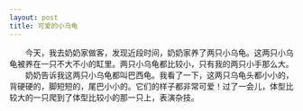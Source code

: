 ```yaml
---
layout: post
title: 可爱的小乌龟
---
```



　　今天，我去奶奶家做客，发现近段时间，奶奶家养了两只小乌龟。这两只小乌龟被养在一只不大不小的缸里。两只小乌龟都比较小，只有我的两只小手那么大。
　　奶奶告诉我这两只小乌龟都叫巴西龟。我看了一下，这两只乌龟头都小小的，背硬硬的，脚短短的，尾巴小小的。它们的样子都非常可爱！过了一会儿，体型比较大的一只爬到了体型比较小的那一只上，表演杂技。
